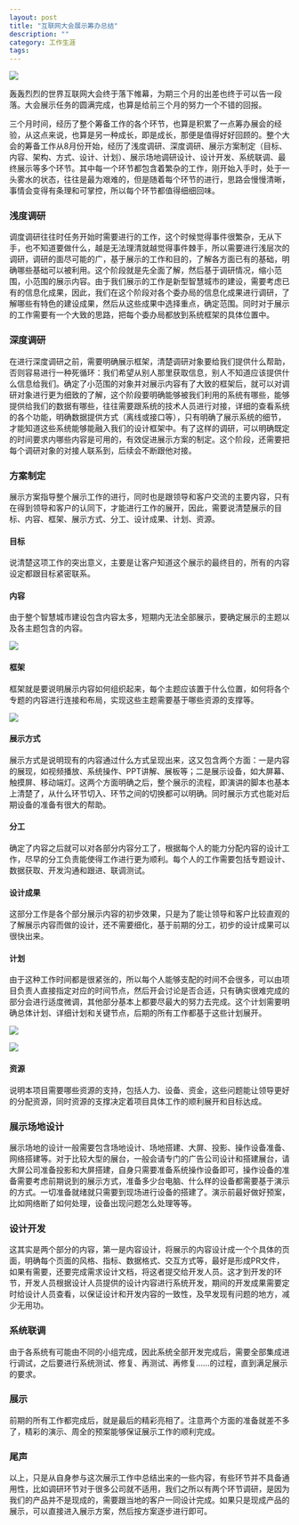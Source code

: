 ```yaml
---
layout: post
title: "互联网大会展示筹办总结"
description: ""
category: 工作生涯
tags: 
---
```


![](http://www.mojiaqin.cn/images/2016/1121/wuzhen.jpg)  


轰轰烈烈的世界互联网大会终于落下帷幕，为期三个月的出差也终于可以告一段落。大会展示任务的圆满完成，也算是给前三个月的努力一个不错的回报。  

三个月时间，经历了整个筹备工作的各个环节，也算是积累了一点筹办展会的经验，从这点来说，也算是另一种成长，即是成长，那便是值得好好回顾的。整个大会的筹备工作从8月份开始，经历了浅度调研、深度调研、展示方案制定（目标、内容、架构、方式、设计、计划）、展示场地调研设计、设计开发、系统联调、最终展示等多个环节。其中每一个环节都包含着繁杂的工作，刚开始入手时，处于一头雾水的状态，往往是最为艰难的，但是随着每个环节的进行，思路会慢慢清晰，事情会变得有条理和可掌控，所以每个环节都值得细细回味。

###  浅度调研 
  
调度调研往往时任务开始时需要进行的工作，这个时候觉得事件很繁杂，无从下手，也不知道要做什么，越是无法理清就越觉得事件棘手，所以需要进行浅层次的调研，调研的面尽可能的广，基于展示的工作和目的，了解各方面已有的基础，明确哪些基础可以被利用。这个阶段就是先全面了解，然后基于调研情况，缩小范围，小范围的展示内容。由于我们展示的工作是新型智慧城市的建设，需要考虑已有的信息化成果，因此，我们在这个阶段对各个委办局的信息化成果进行调研，了解哪些有特色的建设成果，然后从这些成果中选择重点，确定范围。同时对于展示的工作需要有一个大致的思路，把每个委办局都放到系统框架的具体位置中。 
 
###  深度调研 
 
在进行深度调研之前，需要明确展示框架，清楚调研对象要给我们提供什么帮助，否则容易进行一种死循环：我们希望从别人那里获取信息，别人不知道应该提供什么信息给我们。确定了小范围的对象并对展示内容有了大致的框架后，就可以对调研对象进行更为细致的了解，这个阶段要明确能够被我们利用的系统有哪些，能够提供给我们的数据有哪些，往往需要跟系统的技术人员进行对接，详细的查看系统的各个功能，明确数据提供方式（离线或接口等），只有明确了展示系统的细节，才能知道这些系统能够能融入我们的设计框架中。有了这样的调研，可以明确既定的时间要求内哪些内容是可用的，有效促进展示方案的制定。这个阶段，还需要把每个调研对象的对接人联系到，后续会不断跟他对接。  

###  方案制定   

展示方案指导整个展示工作的进行，同时也是跟领导和客户交流的主要内容，只有在得到领导和客户的认同下，才能进行工作的展开，因此，需要说清楚展示的目标、内容、框架、展示方式、分工、设计成果、计划、资源。  

####  目标    
说清楚这项工作的突出意义，主要是让客户知道这个展示的最终目的，所有的内容设定都跟目标紧密联系。   

####  内容   
由于整个智慧城市建设包含内容太多，短期内无法全部展示，要确定展示的主题以及各主题包含的内容。  
  
![](http://www.mojiaqin.cn/images/2016/1121/content.png)  

####  框架  

框架就是要说明展示内容如何组织起来，每个主题应该置于什么位置，如何将各个专题的内容进行连接和布局，实现这些主题需要基于哪些资源的支撑等。   

![](http://www.mojiaqin.cn/images/2016/1121/framework.png)   

####  展示方式    

展示方式是说明现有的内容通过什么方式呈现出来，这又包含两个方面：一是内容的展现，如视频播放、系统操作、PPT讲解、展板等；二是展示设备，如大屏幕、触摸屏、移动端灯。这两个方面明确之后，整个展示的流程，即演讲的脚本也基本上清楚了，从什么环节切入、环节之间的切换都可以明确。同时展示方式也能对后期设备的准备有很大的帮助。  
 
####  分工  

确定了内容之后就可以对各部分内容分工了，根据每个人的能力分配内容的设计工作，尽早的分工负责能使得工作进行更为顺利。每个人的工作需要包括专题设计、数据获取、开发沟通和跟进、联调测试。  

####  设计成果  

这部分工作是各个部分展示内容的初步效果，只是为了能让领导和客户比较直观的了解展示内容而做的设计，还不需要细化，基于前期的分工，初步的设计成果可以很快出来。  

####  计划  

由于这种工作时间都是很紧张的，所以每个人能够支配的时间不会很多，可以由项目负责人直接指定对应的时间节点，然后开会讨论是否合适，只有确实很难完成的部分会进行适度微调，其他部分基本上都要尽最大的努力去完成。这个计划需要明确总体计划、详细计划和关键节点，后期的所有工作都基于这些计划展开。  

![](http://www.mojiaqin.cn/images/2016/1121/mainplan.png)  

![](http://www.mojiaqin.cn/images/2016/1121/detailplan.png)  

####  资源  

说明本项目需要哪些资源的支持，包括人力、设备、资金，这些问题能让领导更好的分配资源，同时资源的支撑决定着项目具体工作的顺利展开和目标达成。

###  展示场地设计  

展示场地的设计一般需要包含场地设计、场地搭建、大屏、投影、操作设备准备、网络搭建等。对于比较大型的展台，一般会请专门的广告公司设计和搭建展台，请大屏公司准备投影和大屏搭建，自身只需要准备系统操作设备即可，操作设备的准备需要考虑前期说到的展示方式，准备多少台电脑、什么样的设备都需要基于演示的方式。一切准备就绪就只需要到现场进行设备的搭建了。演示前最好做好预案，比如网络断了如何处理，设备出现问题怎么处理等等。  

###  设计开发  

这其实是两个部分的内容，第一是内容设计，将展示的内容设计成一个个具体的页面，明确每个页面的风格、指标、数据格式、交互方式等，最好是形成PR文件，如果有需要，还要完成需求设计文档，将这者提交给开发人员。这才到开发的环节，开发人员根据设计人员提供的设计内容进行系统开发，期间的开发成果需要定时给设计人员查看，以保证设计和开发内容的一致性，及早发现有问题的地方，减少无用功。

###  系统联调  

由于各系统有可能由不同的小组完成，因此系统全部开发完成后，需要全部集成进行调试，之后要进行系统测试、修复、再测试、再修复......的过程，直到满足展示的要求。  

###  展示  

前期的所有工作都完成后，就是最后的精彩亮相了。注意两个方面的准备就差不多了，精彩的演示、周全的预案能够保证展示工作的顺利完成。  

###  尾声
以上，只是从自身参与这次展示工作中总结出来的一些内容，有些环节并不具备通用性，比如调研环节对于很多公司就不适用，我们之所以有两个环节调研，是因为我们的产品并不是现成的，需要跟当地的客户一同设计完成。如果只是现成产品的展示，可以直接进入展示方案，然后按方案逐步进行即可。

